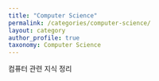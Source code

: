 ```yaml
---
title: "Computer Science"
permalink: /categories/computer-science/
layout: category
author_profile: true
taxonomy: Computer Science
---
```


컴퓨터 관련 지식 정리

